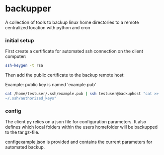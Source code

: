 # backupper
A collection of tools to backup linux home directories to a remote centralized location with python and cron

### initial setup
First create a certificate for automated ssh connection on the client 
computer:
```bash
ssh-keygen -t rsa
```

Then add the public certificate to the backup remote host:

Example: public key is named 'example.pub'
```bash
cat /home/testuser/.ssh/example.pub | ssh testuser@backuphost "cat >>  
~/.ssh/authorized_keys"
```

### config
The client.py relies on a json file for configuration parameters. It 
also defines which local folders within the users homefolder will be 
backupped to the tar.gz-file.

configexample.json is provided and contains the current parameters for 
automated backup.
